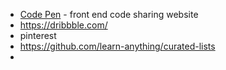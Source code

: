 - [Code Pen](https://codepen.io/) - front end code sharing website
- https://dribbble.com/
- pinterest
- https://github.com/learn-anything/curated-lists
-